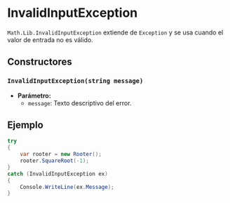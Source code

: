 # InvalidInputException

`Math.Lib.InvalidInputException` extiende de `Exception` y se usa cuando el valor de entrada no es válido.

## Constructores

### `InvalidInputException(string message)`

- **Parámetro:**  
  - `message`: Texto descriptivo del error.

## Ejemplo

```csharp
try
{
    var rooter = new Rooter();
    rooter.SquareRoot(-1);
}
catch (InvalidInputException ex)
{
    Console.WriteLine(ex.Message);
}
